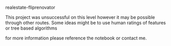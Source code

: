 realestate-fliprenovator
 
This project was unsuccessful on this level however it may be possible through other routes. Some ideas might be to use human ratings of features or tree based algorithms

for more information please reference the notebook or contact me.
